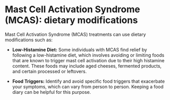 # Mast Cell Activation Syndrome (MCAS): dietary modifications

Mast Cell Activation Syndrome (MCAS) treatments can use dietary modifications such as:

* **Low-Histamine Diet:** Some individuals with MCAS find relief by following a low-histamine diet, which involves avoiding or limiting foods that are known to trigger mast cell activation due to their high histamine content. These foods may include aged cheeses, fermented products, and certain processed or leftovers.

* **Food Triggers:** Identify and avoid specific food triggers that exacerbate your symptoms, which can vary from person to person. Keeping a food diary can be helpful for this purpose.

